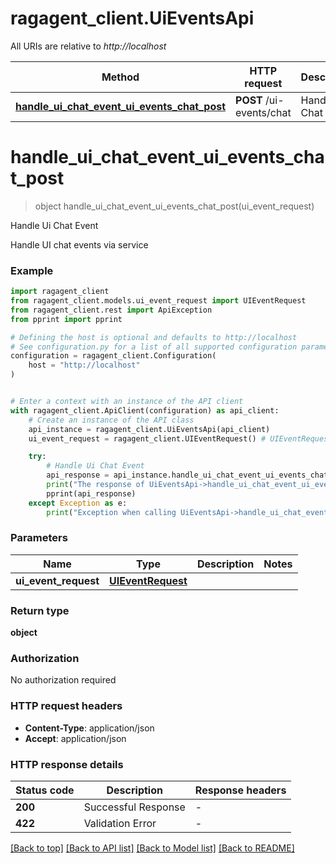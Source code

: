 # ragagent_client.UiEventsApi

All URIs are relative to *http://localhost*

Method | HTTP request | Description
------------- | ------------- | -------------
[**handle_ui_chat_event_ui_events_chat_post**](UiEventsApi.md#handle_ui_chat_event_ui_events_chat_post) | **POST** /ui-events/chat | Handle Ui Chat Event


# **handle_ui_chat_event_ui_events_chat_post**
> object handle_ui_chat_event_ui_events_chat_post(ui_event_request)

Handle Ui Chat Event

Handle UI chat events via service

### Example


```python
import ragagent_client
from ragagent_client.models.ui_event_request import UIEventRequest
from ragagent_client.rest import ApiException
from pprint import pprint

# Defining the host is optional and defaults to http://localhost
# See configuration.py for a list of all supported configuration parameters.
configuration = ragagent_client.Configuration(
    host = "http://localhost"
)


# Enter a context with an instance of the API client
with ragagent_client.ApiClient(configuration) as api_client:
    # Create an instance of the API class
    api_instance = ragagent_client.UiEventsApi(api_client)
    ui_event_request = ragagent_client.UIEventRequest() # UIEventRequest | 

    try:
        # Handle Ui Chat Event
        api_response = api_instance.handle_ui_chat_event_ui_events_chat_post(ui_event_request)
        print("The response of UiEventsApi->handle_ui_chat_event_ui_events_chat_post:\n")
        pprint(api_response)
    except Exception as e:
        print("Exception when calling UiEventsApi->handle_ui_chat_event_ui_events_chat_post: %s\n" % e)
```



### Parameters


Name | Type | Description  | Notes
------------- | ------------- | ------------- | -------------
 **ui_event_request** | [**UIEventRequest**](UIEventRequest.md)|  | 

### Return type

**object**

### Authorization

No authorization required

### HTTP request headers

 - **Content-Type**: application/json
 - **Accept**: application/json

### HTTP response details

| Status code | Description | Response headers |
|-------------|-------------|------------------|
**200** | Successful Response |  -  |
**422** | Validation Error |  -  |

[[Back to top]](#) [[Back to API list]](../README.md#documentation-for-api-endpoints) [[Back to Model list]](../README.md#documentation-for-models) [[Back to README]](../README.md)

